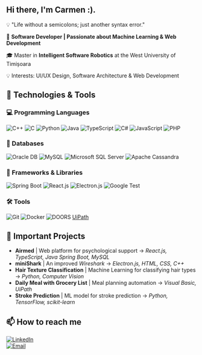 ## Hi there, I'm **Carmen** :). 

💡 "Life without a semicolons; just another syntax error."

🚀 **Software Developer | Passionate about Machine Learning & Web Development**

🎓 Master in **Intelligent Software Robotics** at the West University of Timișoara

💡 Interests: UI/UX Design, Software Architecture & Web Development

## 🔧 Technologies & Tools    

### 💻 Programming Languages  
![C++](https://img.shields.io/badge/C++-blue?style=flat&logo=c%2B%2B)
![C](https://img.shields.io/badge/C-orange?style=flat&logo=c)
![Python](https://img.shields.io/badge/Python-yellow?style=flat&logo=python)
![Java](https://img.shields.io/badge/Java-red?style=flat&logo=java)
![TypeScript](https://img.shields.io/badge/TypeScript-blue?style=flat&logo=typescript)
![C#](https://img.shields.io/badge/C%23-purple?style=flat&logo=csharp)
![JavaScript](https://img.shields.io/badge/JavaScript-yellow?style=flat&logo=javascript)
![PHP](https://img.shields.io/badge/PHP-darkblue?style=flat&logo=php)  

### 📂 Databases  
![Oracle DB](https://img.shields.io/badge/OracleDB-red?style=flat&logo=oracle)
![MySQL](https://img.shields.io/badge/MySQL-blue?style=flat&logo=mysql)
![Microsoft SQL Server](https://img.shields.io/badge/SQL%20Server-darkred?style=flat&logo=microsoftsqlserver)
![Apache Cassandra](https://img.shields.io/badge/Apache%20Cassandra-purple?style=flat&logo=apachecassandra)  

### 🔗 Frameworks & Libraries  
![Spring Boot](https://img.shields.io/badge/SpringBoot-green?style=flat&logo=springboot)
![React.js](https://img.shields.io/badge/React.js-lightblue?style=flat&logo=react)
![Electron.js](https://img.shields.io/badge/Electron.js-gray?style=flat&logo=electron)
![Google Test](https://img.shields.io/badge/Google%20Test-blue?style=flat&logo=google)  

### 🛠 Tools  
![Git](https://img.shields.io/badge/Git-orange?style=flat&logo=git)
![Docker](https://img.shields.io/badge/Docker-blue?style=flat&logo=docker)
![DOORS](https://img.shields.io/badge/DOORS-darkblue?style=flat&logo=ibm) 
[UiPath](https://img.shields.io/badge/UiPath-red?style=flat&logo=uipath)  

## 🚀 Important Projects
- **Airmed** | Web platform for psychological support → *React.js, TypeScript, Java Spring Boot, MySQL*
- **miniShark** | An improved *Wireshark* → *Electron.js, HTML, CSS, C++*
- **Hair Texture Classification** | Machine Learning for classifying hair types → *Python, Computer Vision*
- **Daily Meal with Grocery List** | Meal planning automation → *Visual Basic, UiPath*
- **Stroke Prediction** | ML model for stroke prediction → *Python, TensorFlow, scikit-learn*

## 📫 How to reach me
[![LinkedIn](https://img.shields.io/badge/LinkedIn-Connect-blue?style=flat&logo=linkedin)](https://www.linkedin.com/in/carmen-theodora-craciun-84456a255/)  
[![Email](https://img.shields.io/badge/Email-Contact-red?style=flat&logo=gmail)](mailto:carmen.theodora.craciun@gmail.com)  

